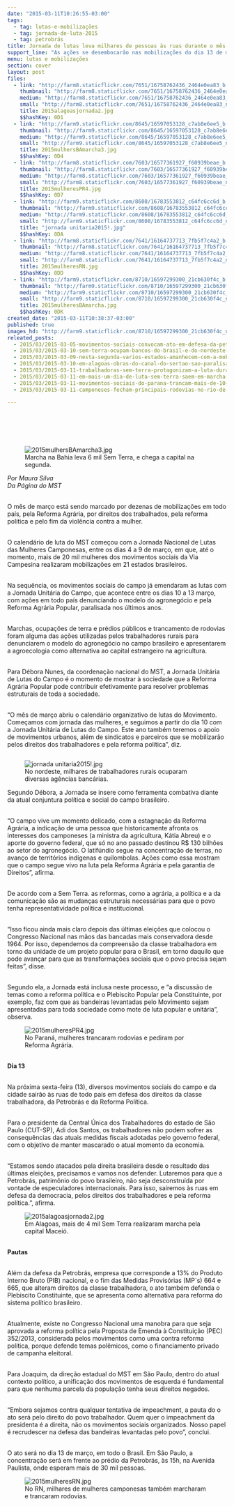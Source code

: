 ```yaml
---
date: "2015-03-11T10:26:55-03:00"
tags:
  - tag: lutas-e-mobilizações
  - tag: jornada-de-luta-2015
  - tag: petrobrás
title: Jornada de lutas leva milhares de pessoas às ruas durante o mês de março
support_line: "As ações se desembocarão nas mobilizações do dia 13 de março, em defesa da Petrobras, da reforma política e dos direitos trabalhistas."
menu: lutas e mobilizações
section: cover
layout: post
files:
  - link: "http://farm8.staticflickr.com/7651/16758762436_2464e0ea83_b.jpg"
    thumbnail: "http://farm8.staticflickr.com/7651/16758762436_2464e0ea83_t.jpg"
    medium: "http://farm8.staticflickr.com/7651/16758762436_2464e0ea83_z.jpg"
    small: "http://farm8.staticflickr.com/7651/16758762436_2464e0ea83_n.jpg"
    title: 2015alagoasjornada2.jpg
    $$hashKey: 0D1
  - link: "http://farm9.staticflickr.com/8645/16597053128_c7ab8e6ee5_b.jpg"
    thumbnail: "http://farm9.staticflickr.com/8645/16597053128_c7ab8e6ee5_t.jpg"
    medium: "http://farm9.staticflickr.com/8645/16597053128_c7ab8e6ee5_z.jpg"
    small: "http://farm9.staticflickr.com/8645/16597053128_c7ab8e6ee5_n.jpg"
    title: 2015mulhersBAmarcha3.jpg
    $$hashKey: 0D4
  - link: "http://farm8.staticflickr.com/7603/16577361927_f60939beae_b.jpg"
    thumbnail: "http://farm8.staticflickr.com/7603/16577361927_f60939beae_t.jpg"
    medium: "http://farm8.staticflickr.com/7603/16577361927_f60939beae_z.jpg"
    small: "http://farm8.staticflickr.com/7603/16577361927_f60939beae_n.jpg"
    title: 2015mulheresPR4.jpg
    $$hashKey: 0D7
  - link: "http://farm9.staticflickr.com/8608/16783553812_c64fc6cc6d_b.jpg"
    thumbnail: "http://farm9.staticflickr.com/8608/16783553812_c64fc6cc6d_t.jpg"
    medium: "http://farm9.staticflickr.com/8608/16783553812_c64fc6cc6d_z.jpg"
    small: "http://farm9.staticflickr.com/8608/16783553812_c64fc6cc6d_n.jpg"
    title: "jornada unitaria2015!.jpg"
    $$hashKey: 0DA
  - link: "http://farm8.staticflickr.com/7641/16164737713_7fb5f7c4a2_b.jpg"
    thumbnail: "http://farm8.staticflickr.com/7641/16164737713_7fb5f7c4a2_t.jpg"
    medium: "http://farm8.staticflickr.com/7641/16164737713_7fb5f7c4a2_z.jpg"
    small: "http://farm8.staticflickr.com/7641/16164737713_7fb5f7c4a2_n.jpg"
    title: 2015mulheresRN.jpg
    $$hashKey: 0DD
  - link: "http://farm9.staticflickr.com/8710/16597299300_21cb630f4c_b.jpg"
    thumbnail: "http://farm9.staticflickr.com/8710/16597299300_21cb630f4c_t.jpg"
    medium: "http://farm9.staticflickr.com/8710/16597299300_21cb630f4c_z.jpg"
    small: "http://farm9.staticflickr.com/8710/16597299300_21cb630f4c_n.jpg"
    title: 2015mulheresBAmarcha.jpg
    $$hashKey: 0DK
created_date: "2015-03-11T10:38:37-03:00"
published: true
images_hd: "http://farm9.staticflickr.com/8710/16597299300_21cb630f4c_n.jpg"
releated_posts:
  - 2015/03/2015-03-05-movimentos-sociais-convocam-ato-em-defesa-da-petrobras-e-pela-constituinte-no-dia-13.md
  - 2015/03/2015-03-10-sem-terra-ocupam-bancos-do-brasil-e-do-nordeste-em-alagoas.md
  - 2015/03/2015-03-09-nesta-segunda-varios-estados-amanhecem-com-a-mobilizacao-das-mulheres-camponesas.md
  - 2015/03/2015-03-10-em-alagoas-obras-do-canal-do-sertao-sao-paralisadas-pelos-trabalhadores-rurais.md
  - 2015/03/2015-03-11-trabalhadoras-sem-terra-protagonizam-a-luta-durante-marcha-do-mst-na-bahia.md
  - 2015/03/2015-03-11-em-mais-um-dia-de-luta-sem-terra-saem-em-marcha-pela-capital-alagoana.md
  - 2015/03/2015-03-11-movimentos-sociais-do-parana-trancam-mais-de-10-rodovias-no-estado.md
  - 2015/03/2015-03-11-camponeses-fecham-principais-rodovias-no-rio-de-janeiro.md

---
```

<p><br />
<br />
&nbsp;</p>

<figure class="image" style="float:right"><img alt="2015mulhersBAmarcha3.jpg" src="http://farm9.staticflickr.com/8645/16597053128_c7ab8e6ee5_b.jpg" />
<figcaption>Marcha na Bahia leva 6 mil Sem Terra, e chega a capital na segunda.</figcaption>
</figure>

<p><em>Por Maura Silva<br />
Da P&aacute;gina do MST</em></p>

<p><br />
O m&ecirc;s de mar&ccedil;o est&aacute; sendo marcado por dezenas de mobiliza&ccedil;&otilde;es em todo pa&iacute;s, pela Reforma Agr&aacute;ria, por direitos dos trabalhados, pela reforma pol&iacute;tica e pelo fim da viol&ecirc;ncia contra a mulher.</p>

<p><br />
O calend&aacute;rio de luta do MST come&ccedil;ou com a Jornada Nacional de Lutas das Mulheres Camponesas, entre os dias 4 a 9 de mar&ccedil;o, em que, at&eacute; o momento, mais de 20 mil mulheres dos movimentos sociais da Via Campesina realizaram mobiliza&ccedil;&otilde;es em 21 estados brasileiros.</p>

<p><br />
Na sequ&ecirc;ncia, os movimentos sociais do campo j&aacute; emendaram as lutas com a Jornada Unit&aacute;ria do Campo, que acontece entre os dias 10 a 13 mar&ccedil;o, com a&ccedil;&otilde;es em todo pa&iacute;s denunciando o modelo do agroneg&oacute;cio e pela Reforma Agr&aacute;ria Popular, paralisada nos &uacute;ltimos anos.</p>

<p><br />
Marchas, ocupa&ccedil;&otilde;es de terra e pr&eacute;dios p&uacute;blicos e trancamento de rodovias foram alguma das a&ccedil;&otilde;es utilizadas pelos trabalhadores rurais para denunciarem o modelo do agroneg&oacute;cio no campo brasileiro e apresentarem a agroecologia como alternativa ao capital estrangeiro na agricultura.</p>

<p><br />
Para D&eacute;bora Nunes, da coordena&ccedil;&atilde;o nacional do MST, a Jornada Unit&aacute;ria de Lutas do Campo &eacute; o momento de mostrar &agrave; sociedade que a Reforma Agr&aacute;ria Popular pode contribuir efetivamente para resolver problemas estruturais de toda a sociedade.</p>

<p><br />
&ldquo;O m&ecirc;s de mar&ccedil;o abriu o calend&aacute;rio organizativo de lutas do Movimento. Come&ccedil;amos com jornada das mulheres, e seguimos a partir do dia 10 com a Jornada Unit&aacute;ria de Lutas do Campo. Este ano tamb&eacute;m teremos o apoio de movimentos urbanos, al&eacute;m de sindicatos e parceiros que se mobilizar&atilde;o pelos direitos dos trabalhadores e pela reforma pol&iacute;tica&rdquo;, diz.</p>

<figure class="image" style="float:left"><img alt="jornada unitaria2015!.jpg" src="http://farm9.staticflickr.com/8608/16783553812_c64fc6cc6d_b.jpg" />
<figcaption>No nordeste, milhares de trabalhadores rurais ocuparam diversas ag&ecirc;ncias banc&aacute;rias.</figcaption>
</figure>

<p><br />
Segundo D&eacute;bora, a Jornada se insere como ferramenta combativa diante da atual conjuntura pol&iacute;tica e social do campo brasileiro.</p>

<p><br />
&ldquo;O campo vive um momento delicado, com a estagna&ccedil;&atilde;o da Reforma Agr&aacute;ria, a indica&ccedil;&atilde;o de uma pessoa que historicamente afronta os interesses dos camponeses (a ministra da agricultura, K&aacute;tia Abreu) e o aporte do governo federal, que s&oacute; no ano passado destinou R$ 130 bilh&otilde;es ao setor do agroneg&oacute;cio. O latif&uacute;ndio segue na concentra&ccedil;&atilde;o de terras, no avan&ccedil;o de territ&oacute;rios ind&iacute;genas e quilombolas. A&ccedil;&otilde;es como essa mostram que o campo segue vivo na luta pela Reforma Agr&aacute;ria e pela garantia de Direitos&rdquo;, afirma.</p>

<p><br />
De acordo com a Sem Terra. as reformas, como a agr&aacute;ria, a pol&iacute;tica e a da comunica&ccedil;&atilde;o s&atilde;o as mudan&ccedil;as estruturais necess&aacute;rias para que o povo tenha representatividade pol&iacute;tica e institucional.</p>

<p><br />
&ldquo;Isso ficou ainda mais claro depois das &uacute;ltimas elei&ccedil;&otilde;es que colocou o Congresso Nacional nas m&atilde;os das bancadas mais conservadora desde 1964. Por isso, dependemos da compreens&atilde;o da classe trabalhadora em torno da unidade de um projeto popular para o Brasil, em torno daquilo que pode avan&ccedil;ar para que as transforma&ccedil;&otilde;es sociais que o povo precisa sejam feitas&rdquo;, disse.</p>

<p><br />
Segundo ela, a Jornada est&aacute; inclusa neste processo, e &ldquo;a discuss&atilde;o de temas como a reforma pol&iacute;tica e o Plebiscito Popular pela Constituinte, por exemplo, faz com que as bandeiras levantadas pelo Movimento sejam apresentadas para toda sociedade como mote de luta popular e unit&aacute;ria&rdquo;, observa.</p>

<figure class="image"><img alt="2015mulheresPR4.jpg" src="http://farm8.staticflickr.com/7603/16577361927_f60939beae_b.jpg" />
<figcaption>No Paran&aacute;, mulheres trancaram rodovias e pediram por Reforma Agr&aacute;ria.</figcaption>
</figure>

<p><br />
<strong>Dia 13</strong></p>

<p><br />
Na pr&oacute;xima sexta-feira (13), diversos movimentos sociais do campo e da cidade sair&atilde;o &agrave;s ruas de todo pa&iacute;s em defesa dos direitos da classe trabalhadora, da Petrobr&aacute;s e da Reforma Pol&iacute;tica.</p>

<p><br />
Para o presidente da Central &Uacute;nica dos Trabalhadores do estado de S&atilde;o Paulo (CUT-SP), Adi dos Santos, os trabalhadores n&atilde;o podem sofrer as consequ&ecirc;ncias das atuais medidas fiscais adotadas pelo governo federal, com o objetivo de manter mascarado o atual momento da economia.</p>

<p><br />
&ldquo;Estamos sendo atacados pela direita brasileira desde o resultado das &uacute;ltimas elei&ccedil;&otilde;es, precisamos e vamos nos defender. Lutaremos para que a Petrobr&aacute;s, patrim&ocirc;nio do povo brasileiro, n&atilde;o seja desconstru&iacute;da por vontade de especuladores internacionais. Para isso, sairemos &agrave;s ruas em defesa da democracia, pelos direitos dos trabalhadores e pela reforma pol&iacute;tica.&rdquo;, afirma.</p>

<figure class="image"><img alt="2015alagoasjornada2.jpg" src="http://farm8.staticflickr.com/7651/16758762436_2464e0ea83_b.jpg" />
<figcaption>Em Alagoas, mais de 4 mil Sem Terra realizaram marcha pela capital Macei&oacute;.</figcaption>
</figure>

<p><br />
<strong>Pautas</strong></p>

<p><br />
Al&eacute;m da defesa da Petrobr&aacute;s, empresa que corresponde a 13% do Produto Interno Bruto (PIB) nacional, e o fim das Medidas Provis&oacute;rias (MP&acute;s) 664 e 665, que alteram direitos da classe trabalhadora, o ato tamb&eacute;m defenda o Plebiscito Constituinte, que se apresenta como alternativa para reforma do sistema pol&iacute;tico brasileiro.</p>

<p><br />
Atualmente, existe no Congresso Nacional uma manobra para que seja aprovada a reforma pol&iacute;tica pela Proposta de Emenda &agrave; Constitui&ccedil;&atilde;o (PEC) 352/2013, considerada pelos movimentos como uma contra reforma pol&iacute;tica, porque defende temas pol&ecirc;micos, como o financiamento privado de campanha eleitoral.&nbsp; &nbsp;</p>

<p><br />
Para Joaquim, da dire&ccedil;&atilde;o estadual do MST em S&atilde;o Paulo, dentro do atual contexto pol&iacute;tico, a unifica&ccedil;&atilde;o dos movimentos de esquerda &eacute; fundamental para que nenhuma parcela da popula&ccedil;&atilde;o tenha seus direitos negados.</p>

<p><br />
&ldquo;Embora sejamos contra qualquer tentativa de impeachment, a pauta do o ato ser&aacute; pelo direito do povo trabalhador. Quem quer o impeachment da presidenta &eacute; a direita, n&atilde;o os movimentos sociais organizados. Nosso papel &eacute; recrudescer na defesa das bandeiras levantadas pelo povo&rdquo;, conclui.</p>

<p><br />
O ato ser&aacute; no dia 13 de mar&ccedil;o, em todo o Brasil. Em S&atilde;o Paulo, a concentra&ccedil;&atilde;o ser&aacute; em frente ao pr&eacute;dio da Petrobr&aacute;s, &agrave;s 15h, na Avenida Paulista, onde esperam mais de 30 mil pessoas.</p>

<figure class="image"><img alt="2015mulheresRN.jpg" src="http://farm8.staticflickr.com/7641/16164737713_7fb5f7c4a2_b.jpg" />
<figcaption>No RN, milhares de mulheres camponesas tamb&eacute;m marcharam e trancaram rodovias.</figcaption>
</figure>
